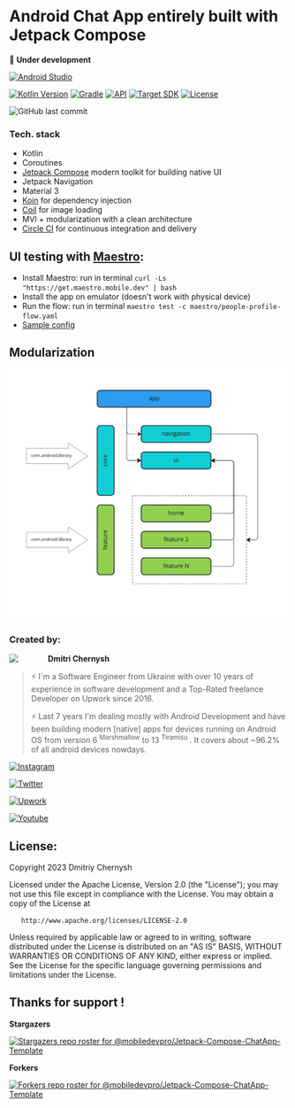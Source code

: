 # Android Chat App entirely built with Jetpack Compose



🔴 **Under development**



[![Android Studio](https://img.shields.io/badge/Android%20Studio%20Giraffe-2022.3.1%20Beta%202-orange.svg?style=for-the-badge)](https://developer.android.com/studio/preview)

[![Kotlin Version](https://img.shields.io/badge/kotlin-1.8.0-blue.svg?style=for-the-badge)](http://kotlinlang.org/)
[![Gradle](https://img.shields.io/badge/gradle-8.1.0-blue.svg?style=for-the-badge)](https://lv.binarybabel.org/catalog/gradle/latest)
[![API](https://img.shields.io/badge/support%20min%20API-24%20[Android%207.0]-blue.svg?style=for-the-badge)](https://github.com/AndroidSDKSources/android-sdk-sources-list)
[![Target SDK](https://img.shields.io/badge/Target%20API%20Level-33%20[Android%2013]-blue.svg?style=for-the-badge)](https://developer.android.com/about/versions/13)
[![License](https://img.shields.io/badge/license-Apache%202.0-blue.svg?style=for-the-badge)](http://www.apache.org/licenses/LICENSE-2.0)

![GitHub last commit](https://img.shields.io/github/last-commit/mobiledevpro/Jetpack-Compose-ChatApp-Template?color=red&style=for-the-badge)


### Tech. stack

* Kotlin
* Coroutines
* [Jetpack Compose](https://developer.android.com/jetpack/compose) modern toolkit for building native UI
* Jetpack Navigation
* Material 3
* [Koin](https://insert-koin.io/docs/reference/koin-android/compose) for dependency injection
* [Coil](https://coil-kt.github.io/coil/compose/) for image loading
* MVI + modularization with a clean architecture
* [Circle CI](https://circleci.com/) for continuous integration and delivery


## UI testing with [Maestro](https://maestro.mobile.dev/):

* Install Maestro: run in terminal ```curl -Ls "https://get.maestro.mobile.dev" | bash```
* Install the app on emulator (doesn't work with physical device)
* Run the flow: run in terminal ```maestro test -c maestro/people-profile-flow.yaml```
* [Sample config](maestro/people-profile-flow.yaml)


## Modularization

![modularization](doc/modularization.png)

### Created by:

<a href="https://github.com/dmitriy-chernysh" target="_blank">
  <img src="https://s.gravatar.com/avatar/72c649d298a8f0f088fd0850e19b9147?s=400" width="70" align="left">
</a>

**Dmitri Chernysh**

> ⚡️ I`m a Software Engineer from Ukraine with over 10 years of experience in software development and a Top-Rated freelance Developer on Upwork since 2016.
> 
> ⚡️ Last 7 years I'm dealing mostly with Android Development and have been building modern [native] apps for devices running on Android OS from version 6 <sup>Marshmallow</sup> to 13 <sup>Tiramisu</sup> . It covers about ~96.2% of all android devices nowdays.
>

   
[![Instagram](https://img.shields.io/badge/-instagram-E4405F?logo=instagram&label=Behind+the+scenes+of+building+apps&style=for-the-badge&logoColor=white)](https://www.instagram.com/mobiledevpro/)

[![Twitter](https://img.shields.io/badge/-twitter-1DA1F2?logo=twitter&style=for-the-badge&label=xml-to-compose+journey&logoColor=white)](https://twitter.com/mobiledev_pro)

[![Upwork](https://img.shields.io/badge/-upwork-brightgreen?logo=upwork&message=Upwork&label=Work+With+Me+on&style=for-the-badge)](https://www.upwork.com/freelancers/~01fb21586ed544f07b)

[![Youtube](https://img.shields.io/badge/-youtube-red?logo=youtube&message=Youtube&label=Shorts&style=for-the-badge)](https://www.youtube.com/@mobiledevpro)

## License:

Copyright 2023 Dmitriy Chernysh

Licensed under the Apache License, Version 2.0 (the "License");
you may not use this file except in compliance with the License.
You may obtain a copy of the License at

       http://www.apache.org/licenses/LICENSE-2.0

Unless required by applicable law or agreed to in writing, software
distributed under the License is distributed on an "AS IS" BASIS,
WITHOUT WARRANTIES OR CONDITIONS OF ANY KIND, either express or implied.
See the License for the specific language governing permissions and
limitations under the License.

## Thanks for support !
**Stargazers**

[![Stargazers repo roster for @mobiledevpro/Jetpack-Compose-ChatApp-Template](https://reporoster.com/stars/dark/mobiledevpro/Jetpack-Compose-ChatApp-Template)](https://github.com/mobiledevpro/Jetpack-Compose-ChatApp-Template/stargazers)

**Forkers**

[![Forkers repo roster for @mobiledevpro/Jetpack-Compose-ChatApp-Template](https://reporoster.com/forks/dark/mobiledevpro/Jetpack-Compose-ChatApp-Template)](https://github.com/mobiledevpro/Jetpack-Compose-ChatApp-Template/network/members)

